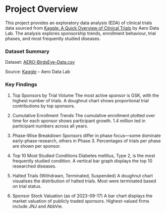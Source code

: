 # Project Overview
This project provides an exploratory data analysis (EDA) of clinical trials data sourced from [Kaggle: A Quick Overview of Clinical Trials](https://www.kaggle.com/datasets/thedevastator/a-quick-overview-of-clinical-trials/data) by Aero Data Lab. The analysis explores sponsorship trends, enrollment behaviour, trial phases, and most frequently studied diseases.

### Dataset Summary
Dataset: [AERO-BirdsEye-Data.csv](./Clinical_Data_Analysis_With_R/AERO-BirdsEye-Data.csv)

Source: [Kaggle](https://www.kaggle.com/datasets/thedevastator/a-quick-overview-of-clinical-trials/data) – Aero Data Lab

### Key Findings
1. Top Sponsors by Trial Volume
The most active sponsor is GSK, with the highest number of trials.
A doughnut chart shows proportional trial contributions by top sponsors.

2. Cumulative Enrollment Trends
The cumulative enrollment plotted over time for each sponsor shows participant growth.
1.4 million led in participant numbers across all years.

3. Phase-Wise Breakdown
Sponsors differ in phase focus—some dominate early-phase research, others in Phase 3.
Percentages of trials per phase are shown per sponsor.

4. Top 10 Most Studied Conditions
Diabetes mellitus, Type 2, is the most frequently studied condition.
A vertical bar graph displays the top 10 researched diseases.

5. Halted Trials (Withdrawn, Terminated, Suspended)
A doughnut chart visualises the distribution of halted trials.
Most were terminated based on trial status.

6. Sponsor Stock Valuation (as of 2023-09-17)
A bar chart displays the market valuation of publicly traded sponsors.
Highest-valued firms include JNJ and AbbVie.
